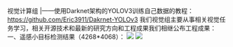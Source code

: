 视觉计算组
        |——使用Darknet架构的YOLOV3训练自己数据的教程：https://github.com/Eric3911/Dakrnet-YOLOv3
我们视觉组主要从事相关视觉任务学习，相关开源技术和最新的研究方向和工程成果我们相继公布工程成果：
一、遥感小目标检测结果（4268*4068）：
![](https://github.com/Eric3911/image/blob/master/airplane.png)
![](https://github.com/Eric3911/image/blob/master/figure_1_35000.png)
